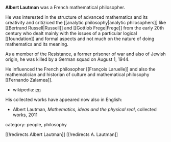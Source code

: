 
__Albert Lautman__ was a French mathematical philosopher.

He was interested in the structure of advanced mathematics and its creativity and critiziced the [[analytic philosophy|analytic philosophers]] like [[Bertrand Russell|Russell]] and [[Gottlob Frege|Frege]] from the early 20th century who dealt mainly with the issues of a particular logical [[foundation]] and formal aspects and not much on the nature of doing mathematics and its meaning. 

As a member of the Resistance, a former prisoner of war and also of Jewish origin, he was killed by a German squad on August 1, 1944.

He influenced the French philosopher [[François Laruelle]] and also the mathematician and historian of culture and mathematical philosophy [[Fernando Zalamea]].

* wikipedia: [en](http://en.wikipedia.org/wiki/Albert_Lautman)

His collected works have appeared now also in English:

* Albert Lautman, _Mathematics, ideas and the physical real_, collected works, 2011


category: people, philosophy

[[!redirects Albert Lautman]]
[[!redirects A. Lautman]]
